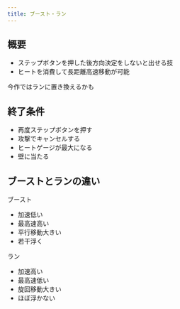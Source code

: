 ```yaml
---
title: ブースト・ラン
---
```


## 概要
* ステップボタンを押した後方向決定をしないと出せる技
* ヒートを消費して長距離高速移動が可能

今作ではランに置き換えるかも

## 終了条件
* 再度ステップボタンを押す
* 攻撃でキャンセルする
* ヒートゲージが最大になる
* 壁に当たる

## ブーストとランの違い

ブースト
* 加速低い
* 最高速高い
* 平行移動大きい
* 若干浮く

ラン
* 加速高い
* 最高速低い
* 旋回移動大きい
* ほぼ浮かない